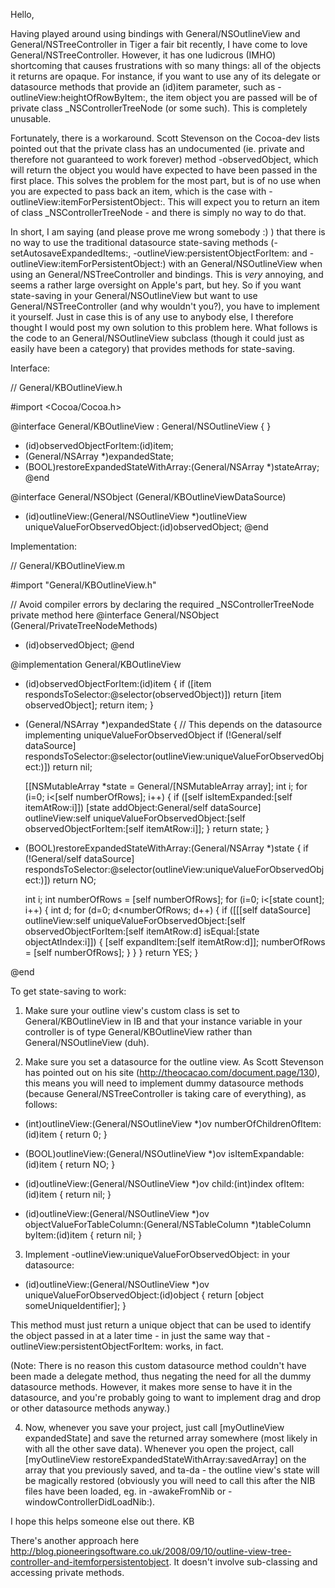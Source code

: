 Hello,

Having played around using bindings with General/NSOutlineView and General/NSTreeController in Tiger a fair bit recently, I have come to love General/NSTreeController. However, it has one ludicrous (IMHO) shortcoming that causes frustrations with so many things: all of the objects it returns are opaque. For instance, if you want to use any of its delegate or datasource methods that provide an (id)item parameter, such as -outlineView:heightOfRowByItem:, the item object you are passed will be of private class _NSControllerTreeNode (or some such). This is completely unusable.

Fortunately, there is a workaround. Scott Stevenson on the Cocoa-dev lists pointed out that the private class has an undocumented (ie. private and therefore not guaranteed to work forever) method -observedObject, which will return the object you would have expected to have been passed in the first place. This solves the problem for the most part, but is of no use when you are expected to pass back an item, which is the case with -outlineView:itemForPersistentObject:. This will expect you to return an item of class _NSControllerTreeNode - and there is simply no way to do that.

In short, I am saying (and please prove me wrong somebody :) ) that there is no way to use the traditional datasource state-saving methods (-setAutosaveExpandedItems:, -outlineView:persistentObjectForItem: and -outlineView:itemForPersistentObject:) with an General/NSOutlineView when using an General/NSTreeController and bindings. This is *very* annoying, and seems a rather large oversight on Apple's part, but hey. So if you want state-saving in your General/NSOutlineView but want to use General/NSTreeController (and why wouldn't you?), you have to implement it yourself. Just in case this is of any use to anybody else, I therefore thought I would post my own solution to this problem here. What follows is the code to an General/NSOutlineView subclass (though it could just as easily have been a category) that provides methods for state-saving.

Interface:

    

// General/KBOutlineView.h

#import <Cocoa/Cocoa.h>

@interface General/KBOutlineView : General/NSOutlineView
{
}
- (id)observedObjectForItem:(id)item;
- (General/NSArray *)expandedState;
- (BOOL)restoreExpandedStateWithArray:(General/NSArray *)stateArray;
@end

@interface General/NSObject (General/KBOutlineViewDataSource)
- (id)outlineView:(General/NSOutlineView *)outlineView uniqueValueForObservedObject:(id)observedObject;
@end




Implementation:

    

// General/KBOutlineView.m

#import "General/KBOutlineView.h"


// Avoid compiler errors by declaring the required _NSControllerTreeNode private method here
@interface General/NSObject (General/PrivateTreeNodeMethods)
- (id)observedObject;
@end


@implementation General/KBOutlineView

- (id)observedObjectForItem:(id)item
{
	if ([item respondsToSelector:@selector(observedObject)])
		return [item observedObject];
	return item;
}

- (General/NSArray *)expandedState
{
	// This depends on the datasource implementing uniqueValueForObservedObject
	if (!General/self dataSource] respondsToSelector:@selector(outlineView:uniqueValueForObservedObject:)])
		return nil;
	
	[[NSMutableArray *state = General/[NSMutableArray array];
	int i;
	for (i=0; i<[self numberOfRows]; i++)
	{
		if ([self isItemExpanded:[self itemAtRow:i]])
			[state addObject:General/self dataSource] outlineView:self
							   uniqueValueForObservedObject:[self observedObjectForItem:[self itemAtRow:i]];
	}
	return state;
}

- (BOOL)restoreExpandedStateWithArray:(General/NSArray *)state
{
	if (!General/self dataSource] respondsToSelector:@selector(outlineView:uniqueValueForObservedObject:)])
		return NO;
	
	int i;
	int numberOfRows = [self numberOfRows];
	for (i=0; i<[state count]; i++)
	{
		int d;
		for (d=0; d<numberOfRows; d++)
		{
			if ([[[self dataSource] outlineView:self 
				   uniqueValueForObservedObject:[self observedObjectForItem:[self itemAtRow:d]
				isEqual:[state objectAtIndex:i]])
			{
				[self expandItem:[self itemAtRow:d]];
				numberOfRows = [self numberOfRows];
			}
		}
	}
	return YES;
}

@end




To get state-saving to work:

1) Make sure your outline view's custom class is set to General/KBOutlineView in IB and that your instance variable in your controller is of type General/KBOutlineView rather than General/NSOutlineView (duh).

2) Make sure you set a datasource for the outline view. As Scott Stevenson has pointed out on his site (http://theocacao.com/document.page/130), this means you will need to implement dummy datasource methods (because General/NSTreeController is taking care of everything), as follows:

    

- (int)outlineView:(General/NSOutlineView *)ov numberOfChildrenOfItem:(id)item
{
	return 0;
}

- (BOOL)outlineView:(General/NSOutlineView *)ov isItemExpandable:(id)item
{
	return NO;
}

- (id)outlineView:(General/NSOutlineView *)ov child:(int)index ofItem:(id)item
{
	return nil;
}

- (id)outlineView:(General/NSOutlineView *)ov objectValueForTableColumn:(General/NSTableColumn *)tableColumn byItem:(id)item
{
	return nil;
}



3) Implement -outlineView:uniqueValueForObservedObject: in your datasource:

    

- (id)outlineView:(General/NSOutlineView *)ov uniqueValueForObservedObject:(id)object
{
	return [object someUniqueIdentifier];
}



This method must just return a unique object that can be used to identify the object passed in at a later time - in just the same way that -outlineView:persistentObjectForItem: works, in fact.

(Note: There is no reason this custom datasource method couldn't have been made a delegate method, thus negating the need for all the dummy datasource methods. However, it makes more sense to have it in the datasource, and you're probably going to want to implement drag and drop or other datasource methods anyway.)

4) Now, whenever you save your project, just call [myOutlineView expandedState] and save the returned array somewhere (most likely in with all the other save data). Whenever you open the project, call [myOutlineView restoreExpandedStateWithArray:savedArray] on the array that you previously saved, and ta-da - the outline view's state will be magically restored (obviously you will need to call this after the NIB files have been loaded, eg. in -awakeFromNib or -windowControllerDidLoadNib:).

I hope this helps someone else out there.
KB


There's another approach here http://blog.pioneeringsoftware.co.uk/2008/09/10/outline-view-tree-controller-and-itemforpersistentobject. It doesn't involve sub-classing and accessing private methods.